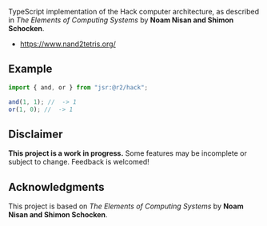 TypeScript implementation of the Hack computer architecture, as described in _The Elements of Computing Systems_ by **Noam Nisan and Shimon Schocken**.

- https://www.nand2tetris.org/

## Example

```typescript
import { and, or } from "jsr:@r2/hack";

and(1, 1); //  -> 1
or(1, 0); //  -> 1
```

## Disclaimer

**This project is a work in progress.** Some features may be incomplete or subject to change. Feedback is welcomed!

## Acknowledgments

This project is based on _The Elements of Computing Systems_ by **Noam Nisan and Shimon Schocken**.
